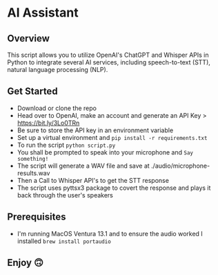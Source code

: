 # AI Assistant

## Overview

This script allows you to utilize OpenAI's ChatGPT and Whisper APIs in Python to integrate several AI services, 
including speech-to-text (STT), natural language processing (NLP).  

## Get Started
- Download or clone the repo
- Head over to OpenAI, make an account and generate an API Key > https://bit.ly/3Lo0TRn
- Be sure to store the API key in an environment variable
- Set up a virtual environment and `pip install -r requirements.txt`
- To run the script `python script.py`
- You shall be prompted to speak into your microphone and `Say something!`
- The script will generate a WAV file and save at ./audio/microphone-results.wav
- Then a Call to Whisper API's to get the STT response
- The script uses pyttsx3 package to covert the response and plays it back through the user's speakers

## Prerequisites
- I'm running MacOS Ventura 13.1 and to ensure the audio worked I installed `brew install portaudio`


## Enjoy 🙃
